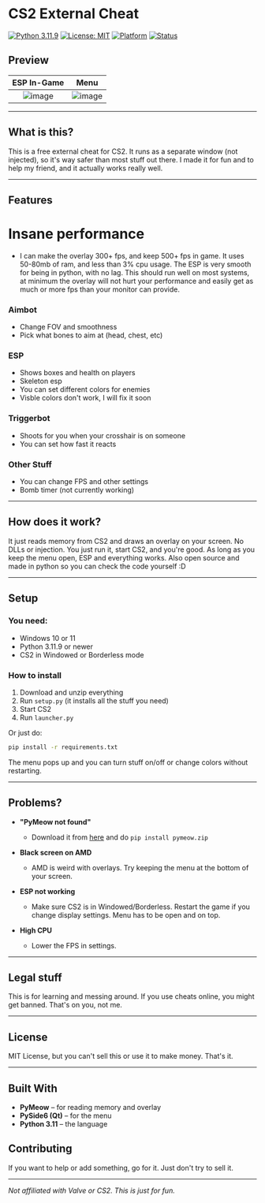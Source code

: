 # CS2 External Cheat

[![Python 3.11.9](https://img.shields.io/badge/Python-3.11.9-blue.svg)](https://www.python.org/downloads/)
[![License: MIT](https://img.shields.io/badge/License-MIT-yellow.svg)](LICENSE)
[![Platform](https://img.shields.io/badge/Platform-Windows-lightgrey.svg)]()
[![Status](https://img.shields.io/badge/Status-Active-brightgreen.svg)]()

## Preview

| ESP In-Game | Menu  |
|:----------:|:-----------:|
| ![image](https://github.com/user-attachments/assets/53121c61-97f0-4a6e-9618-f458e5d8ef09) | ![image](https://github.com/user-attachments/assets/0c70db5b-d357-49f1-83eb-fc355799fe23) |


---

## What is this?

This is a free external cheat for CS2. It runs as a separate window (not injected), so it's way safer than most stuff out there. I made it for fun and to help my friend, and it actually works really well.

---

## Features
# Insane performance
- I can make the overlay 300+ fps, and keep 500+ fps in game. It uses 50-80mb of ram, and less than 3% cpu usage. The ESP is very smooth for being in python, with no lag. This should run well on most systems, at minimum the overlay will not hurt your performance and easily get as much or more fps than your monitor can provide.
### Aimbot
- Change FOV and smoothness
- Pick what bones to aim at (head, chest, etc)

### ESP 
- Shows boxes and health on players
- Skeleton esp
- You can set different colors for enemies 
- Visble colors don't work, I will fix it soon

### Triggerbot
- Shoots for you when your crosshair is on someone
- You can set how fast it reacts

### Other Stuff
- You can change FPS and other settings
- Bomb timer (not currently working)


---

## How does it work?

It just reads memory from CS2 and draws an overlay on your screen. No DLLs or injection. You just run it, start CS2, and you're good. As long as you keep the menu open, ESP and everything works.
Also open source and made in python so you can check the code yourself :D

---

## Setup

### You need:
- Windows 10 or 11
- Python 3.11.9 or newer
- CS2 in Windowed or Borderless mode

### How to install
1. Download and unzip everything
2. Run `setup.py` (it installs all the stuff you need)
3. Start CS2
4. Run `launcher.py`

Or just do:
```bash
pip install -r requirements.txt
```

The menu pops up and you can turn stuff on/off or change colors without restarting. 

---

## Problems?

- **"PyMeow not found"**
  - Download it from [here](https://github.com/qb-0/PyMeow) and do `pip install pymeow.zip`

- **Black screen on AMD**
  - AMD is weird with overlays. Try keeping the menu at the bottom of your screen.

- **ESP not working**
  - Make sure CS2 is in Windowed/Borderless. Restart the game if you change display settings. Menu has to be open and on top.

- **High CPU**
  - Lower the FPS in settings.

---

## Legal stuff

This is for learning and messing around. If you use cheats online, you might get banned. That's on you, not me.

---

## License

MIT License, but you can't sell this or use it to make money. That's it.

---

## Built With

- **PyMeow** – for reading memory and overlay
- **PySide6 (Qt)** – for the menu
- **Python 3.11** – the language

## Contributing

If you want to help or add something, go for it. Just don't try to sell it.

---

*Not affiliated with Valve or CS2. This is just for fun.*




